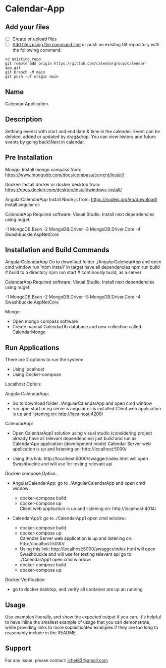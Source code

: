 # Calendar-App

## Add your files

- [ ] [Create](https://docs.gitlab.com/ee/user/project/repository/web_editor.html#create-a-file) or [upload](https://docs.gitlab.com/ee/user/project/repository/web_editor.html#upload-a-file) files
- [ ] [Add files using the command line](https://docs.gitlab.com/ee/gitlab-basics/add-file.html#add-a-file-using-the-command-line) or push an existing Git repository with the following command:

```
cd existing_repo
git remote add origin https://gitlab.com/calendargroup/calendar-app.git
git branch -M main
git push -uf origin main
```

## Name
Calendar Application.


## Description
Settinng evenst with start and end date & time in the calender.
Event can be deleted, added or updated by drag&drop.
You can view history and future events by going back\Next in calendar.


## Pre Installation
Mongo:
Install mongo compass from: https://www.mongodb.com/docs/compass/current/install/

Docker:
Install docker or docker desktop from: https://docs.docker.com/desktop/install/windows-install/

AngularCalendarApp
Install Node.js from: https://nodejs.org/en/download/
Install angular cli

CalendarApp
Required software: Visual Studio.
Install next dependencies using nuget:

 -1 MongoDB.Bson
 -2 MongoDB.Driver
 -3 MongoDB.Driver.Core
 -4 Swashbuckle.AspNetCore

## Installation and Build Commands
AngularCalendarApp
Go to download folder ./AngularCalendarApp and open cmd window
run 'npm install' in target have all dependencies
npm run build # build to a directory
npm run start # continously build, as a server

CalendarApp
Required software: Visual Studio.
Install next dependencies using nuget:

 -1 MongoDB.Bson
 -2 MongoDB.Driver
 -3 MongoDB.Driver.Core
 -4 Swashbuckle.AspNetCore

Mongo: 
- Open mongo compass software
- Create manual CalendarDb database and new collection called: CalendarMongo


## Run Applications
There are 2 options to run the system:
 - Using localhost
 - Using Docker-compose

 Localhost Option:

 AngularCalendarApp:
  - Go to download folder ./AngularCalendarApp and open cmd window
  - run npm start or ng serve is angular cli is installed
  Client web application is up and listening on: http://localhost:4200/

CalendarApp:
 - Open CalendarApp1 solution using visual studio (considering project already have all relevant dependencies) just build and run   as CalendarApp application (development mode)
  Calendar Server web application is up and listening on: http://localhost:5000/
  * Using this link: http://localhost:5000/swagger/index.html will open Swashbuckle and will use for testing relevant api

 Docker-compose Option:

  - AngularCalendarApp:
    go to ./AngularCalendarApp and open cmd window:
    - docker-compose build
    - docker-compose up  
    Client web application is up and listening on: http://localhost:4014/

  - CalendarApp1:
  go to ./CalendarApp1  open cmd window:
    - docker-compose build
    - docker-compose up  
    Calendar Server web application is up and listening on: http://localhost:5000/
    * Using this link: http://localhost:5000/swagger/index.html will open Swashbuckle and will use for testing relevant api
    go to ./CalendarApp1  open cmd window:
    - docker-compose build
    - docker-compose up 

Docker Verification:
- go to docker desktop, and verify all container are up an running

## Usage
Use examples liberally, and show the expected output if you can. It's helpful to have inline the smallest example of usage that you can demonstrate, while providing links to more sophisticated examples if they are too long to reasonably include in the README.

## Support
For any issue, please contact: ichei83@gmail.com

